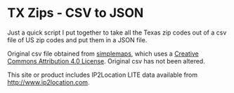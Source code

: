 # TX Zips - CSV to JSON

Just a quick script I put together to take all the Texas zip codes out of a csv file of US zip codes and put them in a JSON file.

Original csv file obtained from [simplemaps](https://simplemaps.com/data/us-zips), which uses a [Creative Commons Attribution 4.0 License](https://creativecommons.org/licenses/by/4.0/). Original csv has not been altered.

This site or product includes IP2Location LITE data available from <http://www.ip2location.com>.
